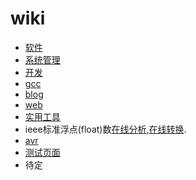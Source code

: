 # wiki

* [软件](/soft/index)
* [系统管理](sys-manage/index)
* [开发](dev/index)
* [gcc](gcc/index)
* [blog](blog/index)
* [web](web/index)
* [实用工具](utility/index)
* ieee标准浮点(float)数[在线分析](http://babbage.cs.qc.cuny.edu/IEEE-754/),[在线转换](http://www.binaryconvert.com/).
* [avr](avr/index)
* [测试页面](test/index)
* 待定